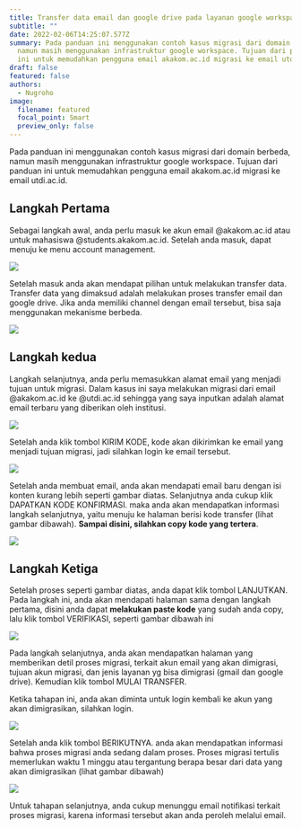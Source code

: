```yaml
---
title: Transfer data email dan google drive pada layanan google workspace
subtitle: ""
date: 2022-02-06T14:25:07.577Z
summary: Pada panduan ini menggunakan contoh kasus migrasi dari domain berbeda,
  namun masih menggunakan infrastruktur google workspace. Tujuan dari panduan
  ini untuk memudahkan pengguna email akakom.ac.id migrasi ke email utdi.ac.id.
draft: false
featured: false
authors:
  - Nugroho
image:
  filename: featured
  focal_point: Smart
  preview_only: false
---
```

Pada panduan ini menggunakan contoh kasus migrasi dari domain berbeda, namun masih menggunakan infrastruktur google workspace. Tujuan dari panduan ini untuk memudahkan pengguna email akakom.ac.id migrasi ke email utdi.ac.id.

## **Langkah Pertama**

Sebagai langkah awal, anda perlu masuk ke akun email @akakom.ac.id atau untuk mahasiswa @students.akakom.ac.id. Setelah anda masuk, dapat menuju ke menu account management.

![](https://res.cloudinary.com/assetman/image/upload/v1644158204/blog/migrasi%20email%20utdi/migrasi-email0_nmi3oa.png)

Setelah masuk anda akan mendapat pilihan untuk melakukan transfer data. Transfer data yang dimaksud adalah melakukan proses transfer email dan google drive. Jika anda memiliki channel dengan email tersebut, bisa saja menggunakan mekanisme berbeda.

![](https://res.cloudinary.com/assetman/image/upload/v1644158204/blog/migrasi%20email%20utdi/migrasi-email1_pwvmiw.png)

## Langkah kedua

Langkah selanjutnya, anda perlu memasukkan alamat email yang menjadi tujuan untuk migrasi. Dalam kasus ini saya melakukan migrasi dari email @akakom.ac.id ke @utdi.ac.id sehingga yang saya inputkan adalah alamat email terbaru yang diberikan oleh institusi.

![](https://res.cloudinary.com/assetman/image/upload/v1644158203/blog/migrasi%20email%20utdi/migrasi-email2_c4j5ad.png)

Setelah anda klik tombol KIRIM KODE, kode akan dikirimkan ke email yang menjadi tujuan migrasi, jadi silahkan login ke email tersebut.

![](https://res.cloudinary.com/assetman/image/upload/v1644158203/blog/migrasi%20email%20utdi/migrasi-email3_rs7y6u.png)

Setelah anda membuat email, anda akan mendapati email baru dengan isi konten kurang lebih seperti gambar diatas. Selanjutnya anda cukup klik DAPATKAN KODE KONFIRMASI. maka anda akan mendapatkan informasi langkah selanjutnya, yaitu menuju ke halaman berisi kode transfer (lihat gambar dibawah). **Sampai disini, silahkan copy kode yang tertera**.

![](https://res.cloudinary.com/assetman/image/upload/v1644158203/blog/migrasi%20email%20utdi/migrasi-email4_qdg1uu.png)

## Langkah Ketiga

Setelah proses seperti gambar diatas, anda dapat klik tombol LANJUTKAN. Pada langkah ini, anda akan mendapati halaman sama dengan langkah pertama, disini anda dapat **melakukan paste kode** yang sudah anda copy, lalu klik tombol VERIFIKASI, seperti gambar dibawah ini

![](https://res.cloudinary.com/assetman/image/upload/v1644158203/blog/migrasi%20email%20utdi/migrasi-email5_knxuby.png)

Pada langkah selanjutnya, anda akan mendapatkan halaman yang memberikan detil proses migrasi, terkait akun email yang akan dimigrasi, tujuan akun migrasi, dan jenis layanan yg bisa dimigrasi (gmail dan google drive). Kemudian klik tombol MULAI TRANSFER.

Ketika tahapan ini, anda akan diminta untuk login kembali ke akun yang akan dimigrasikan, silahkan login.

![](https://res.cloudinary.com/assetman/image/upload/v1644158202/blog/migrasi%20email%20utdi/migrasi-email7_ti1qmc.png)

Setelah anda klik tombol BERIKUTNYA. anda akan mendapatkan informasi bahwa proses migrasi anda sedang dalam proses. Proses migrasi tertulis memerlukan waktu 1 minggu atau tergantung berapa besar dari data yang akan dimigrasikan (lihat gambar dibawah)

![](https://res.cloudinary.com/assetman/image/upload/v1644158203/blog/migrasi%20email%20utdi/migrasi-email8_cr7oft.png)

Untuk tahapan selanjutnya, anda cukup menunggu email notifikasi terkait proses migrasi, karena informasi tersebut akan anda peroleh melalui email.
